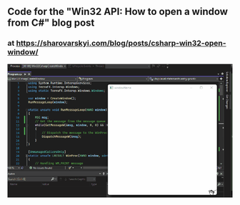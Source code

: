 ## Code for the "Win32 API: How to open a window from C#" blog post

### at https://sharovarskyi.com/blog/posts/csharp-win32-open-window/

![Drawing on Win32 window via C#](win32_draw.gif)